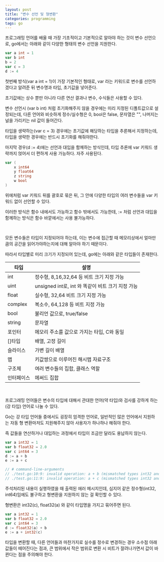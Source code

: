 ```yaml
---
layout: post
title: "변수 선언 및 형변환"
categories: programming
tags: go
---
```


프로그래밍 언어를 배울 때 가장 기초적이고 기본적으로 알아야 하는 것이 변수 선언으로, go에서는 아래와 같이 다양한 형태의 변수 선언을 지원한다.

```go
var a int = 1
var b int
b = 2
var c = 3
d := 4
```

첫번째 방식(var a int = 1)이 가장 기본적인 형태로, var 라는 키워드로 변수를 선언하겠다고 알려준 뒤 변수명과 타입, 초기값을 넣어준다.

초기값에는 상수 뿐만 아니라 다른 연산 결과나 변수, 수식들은 사용할 수 있다.

변수 선언시 (var b int) 처럼 초기화해주지 않을 경우에는 미리 지정된 디폴트값으로 설정되는데, 다른 언어와 비슷하게 정수/실수형은 0, bool은 false, 문자열은 "", 나머지는 널을 가리키는 nil 값이 들어간다.

타입을 생략하는(var c = 3) 경우에는 초기값에 해당하는 타입을 추론해서 지정하는데, 타입을 생략한 경우에는 반드시 초기화를 해줘야한다.

마지막 경우(d := 4)에는 선언과 대입을 함께하는 방식인데, 타입 추론에 var 키워드 생략까지 얹어서 더 편하게 사용 가능하다. 자주 사용된다.

```go
var (
    x int64
    y float64
    z string
    w bool
)
```

위에처럼 var 키워드 뒤를 괄호로 묶은 뒤, 그 안에 다양한 타입의 여러 변수들을 var 키워드 없이 선언할 수 있다.

이러한 방식은 함수 내에서도 가능하고 함수 밖에서도 가능한데, := 처럼 선언과 대입을 함께하는 방식은 함수 바깥에서는 사용 불가능하다.

<br>

모든 변수들은 타입이 지정되어야 하는데, 이는 변수에 접근할 때 메모리상에서 얼마만큼의 공간을 읽어가야하는지에 대해 알아야 하기 때문이다.

따라서 타입별로 미리 크기가 지정되어 있는데, go에는 아래와 같은 타입들이 존재한다.

| 타입 | 설명 |
| --- | --- |
| int | 정수형, 8,16,32,64 등 비트 크기 지정 가능 |
| uint | unsigned int로, int 와 똑같이 비트 크기 지정 가능 |
| float | 실수형, 32,64 비트 크기 지정 가능 |
| complex | 복소수, 64,128 등 비트 지정 가능 |
| bool | 불리언 값으로, true/false |
| string | 문자열 |
| 포인터 | 메모리 주소를 값으로 가지는 타입, C와 동일 |
| []타입 | 배열, 고정 길이 |
| 슬라이스 | 가변 길이 배열 |
| 맵 | 키값쌍으로 이루어진 해시맵 자료구조 |
| 구조체 | 여러 변수들의 집합, 클래스 역할 |
| 인터페이스 | 메써드 집합 |

<br>

프로그래밍 언어들은 변수의 타입에 대해서 관대한 언어(약 타입)와 검사를 강하게 하는(강 타입) 언어로 나눌 수 있다.

Go는 강 타입 언어들 중에서도 굉장히 엄격한 언어로, 일반적인 많은 언어에서 지원하는 자동 형 변환마저도 지원해주지 않아 사용자가 하나하나 해줘야 한다.

즉 값들을 연산하거나 대입하는 과정에서 타입이 조금만 달라도 용납하지 않는다.

```go
var a int32 = 1
var b float32 = 2.0
var c int64 = 3
d := a + b
e := a + c

// # command-line-arguments
// ./test.go:10:9: invalid operation: a + b (mismatched types int32 and float32)
// ./test.go:11:9: invalid operation: a + c (mismatched types int32 and int64)
```

주석처리된 내용이 실행하였을 때 출력된 에러 메시지인데, 심지어 같은 정수형(int32, int64)임에도 불구하고 형변환을 지원하지 않는 걸 확인할 수 있다.

형변환은 int32(c), float32(a) 와 같이 타입명을 가지고 묶어주면 된다.

```go
var a int32 = 1
var b float32 = 2.0
var c int64 = 3
d := float32(a) + b
e := a + int32(c)
```

타입을 변환할 때, 다른 언어들과 마찬가지로 실수를 정수로 변경하는 경우 소수점 아래 값들이 떼어진다는 점과, 큰 범위에서 작은 범위로 변환 시 비트가 잘려나가면서 값이 바뀐다는 점을 주의해야 한다.